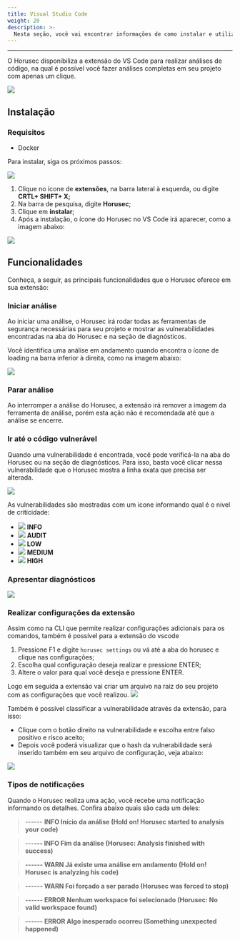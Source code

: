 ```yaml
---
title: Visual Studio Code
weight: 20
description: >-
  Nesta seção, você vai encontrar informações de como instalar e utilizar o Horusec no VsCode.
---
```


---

O Horusec disponibiliza a extensão do VS Code para realizar análises de código, na qual é possível você fazer análises completas em seu projeto com apenas um clique.

![](/docs/ptbr/extensions/vscode/1-simulation.gif)

## **Instalação**

### Requisitos

* Docker

Para instalar, siga os próximos passos: 

![](/docs/ptbr/extensions/vscode/2-horusec-not-installed.png)

1. Clique no ícone de **extensões**, na barra lateral à esquerda, ou digite **CRTL+ SHIFT+ X;**
2. Na barra de pesquisa, digite **Horusec**; 
3. Clique em **instalar**;
4. Após a instalação, o ícone do Horusec no VS Code irá aparecer, como a imagem abaixo: 

![](/docs/ptbr/extensions/vscode/3-horusec-installed.png)

## **Funcionalidades**

Conheça, a seguir, as principais funcionalidades que o Horusec oferece em sua extensão:

### **Iniciar análise**

Ao iniciar uma análise, o Horusec irá rodar todas as ferramentas de segurança necessárias para seu projeto e mostrar as vulnerabilidades encontradas na aba do Horusec e na seção de diagnósticos. 

Você identifica uma análise em andamento quando encontra o ícone de loading na barra inferior à direita, como na imagem abaixo:   

![](/docs/ptbr/extensions/vscode/4-analysis-running.png)

### **Parar análise**

Ao interromper a análise do Horusec, a extensão irá remover a imagem da ferramenta de análise, porém esta ação não é recomendada até que a análise se encerre. 

### **Ir até o código vulnerável**

Quando uma vulnerabilidade é encontrada, você pode verificá-la na aba do Horusec ou na seção de diagnósticos. Para isso, basta você clicar nessa vulnerabilidade que o Horusec mostra a linha exata que precisa ser alterada.

![](/docs/ptbr/extensions/vscode/5-vuln-found.png)

As vulnerabilidades são mostradas com um ícone informando qual é o nível de criticidade:

* ![](/docs/ptbr/extensions/vscode/7-info.svg) **INFO**
* ![](/docs/ptbr/extensions/vscode/8-audit.svg) **AUDIT**
* ![](/docs/ptbr/extensions/vscode/9-low.svg) **LOW**
* ![](/docs/ptbr/extensions/vscode/10-medium.svg) **MEDIUM**
* ![](/docs/ptbr/extensions/vscode/11-high.svg) **HIGH**

### **Apresentar diagnósticos**

![](/docs/ptbr/extensions/vscode/6-problems-to-fix.png)


### Realizar configurações da extensão
Assim como na CLI que permite realizar configurações adicionais para os comandos, também é possível para a extensão do vscode

1. Pressione F1 e digite `horusec settings` ou vá até a aba do horusec e clique nas configurações;
2. Escolha qual configuração deseja realizar e pressione ENTER;
3. Altere o valor para qual você deseja e pressione ENTER.

Logo em seguida a extensão vai criar um arquivo na raiz do seu projeto com as configurações que você realizou.
![](/docs/ptbr/extensions/vscode/13-setup-options.gif)


Também é possível classificar a vulnerabilidade através da extensão, para isso:
* Clique com o botão direito na vulnerabilidade e escolha entre falso positivo e risco aceito;
* Depois você poderá visualizar que o hash da vulnerabilidade será inserido também em seu arquivo de configuração, veja abaixo:

![](/docs/ptbr/extensions/vscode/12-setup-hashes.gif)

### Tipos de notificações

Quando o Horusec realiza uma ação, você recebe uma notificação informando os detalhes. Confira abaixo quais são cada um deles:   


> ------ **INFO Início da análise \(Hold on! Horusec started to analysis your code\)**

> ---**--- INFO Fim da análise \(Horusec: Analysis finished with success\)**

> **------ WARN Já existe uma análise em andamento \(Hold on! Horusec is analyzing his code\)**

> **------ WARN Foi forçado a ser parado \(Horusec was forced to stop\)**

> **------ ERROR Nenhum workspace foi selecionado \(Horusec: No valid workspace found\)**

> **------ ERROR Algo inesperado ocorreu \(Something unexpected happened\)**
